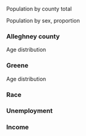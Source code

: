 Population by county total
<div class="flourish-embed flourish-chart" data-src="visualisation/11361192"><script src="https://public.flourish.studio/resources/embed.js"></script></div>

Population by sex, proportion
<div class="flourish-embed flourish-chart" data-src="visualisation/11361049"><script src="https://public.flourish.studio/resources/embed.js"></script></div> 

### Alleghney county

Age distribution 
<div class="flourish-embed flourish-chart" data-src="visualisation/11361247"><script src="https://public.flourish.studio/resources/embed.js"></script></div> 



### Greene 
Age distribution 

<div class="flourish-embed flourish-chart" data-src="visualisation/11361999"><script src="https://public.flourish.studio/resources/embed.js"></script></div>

### Race 
<div class="flourish-embed flourish-chart" data-src="visualisation/11363519"><script src="https://public.flourish.studio/resources/embed.js"></script></div> 


### Unemployment 
<div class="flourish-embed flourish-chart" data-src="visualisation/11363593"><script src="https://public.flourish.studio/resources/embed.js"></script></div> 


### Income
